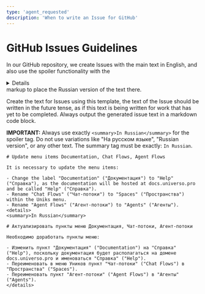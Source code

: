 ```yaml
---
type: 'agent_requested'
description: 'When to write an Issue for GitHub'
---
```


# GitHub Issues Guidelines

In our GitHub repository, we create Issues with the main text in English, and also use the spoiler functionality with the <details></details> markup to place the Russian version of the text there.

Create the text for Issues using this template, the text of the Issue should be written in the future tense, as if this text is being written for work that has yet to be completed. Always output the generated issue text in a markdown code block.

**IMPORTANT:** Always use exactly `<summary>In Russian</summary>` for the spoiler tag. Do not use variations like "На русском языке", "Russian version", or any other text. The summary tag must be exactly: `In Russian`.

```
# Update menu items Documentation, Chat Flows, Agent Flows

It is necessary to update the menu items:

- Change the label "Documentation" ("Документация") to "Help" ("Справка"), as the documentation will be hosted at docs.universo.pro and be called "Help" ("Справка").
- Rename "Chat Flows" ("Чат‑потоки") to "Spaces" ("Пространства") within the Uniks menu.
- Rename "Agent Flows" ("Агент‑потоки") to "Agents" ("Агенты").
<details>
<summary>In Russian</summary>

# Актуализировать пункты меню Документация, Чат‑потоки, Агент‑потоки

Необходимо доработать пункты меню:

- Изменить пункт "Документация" ("Documentation") на "Справка" ("Help"), поскольку документация будет располагаться на домене docs.universo.pro и именоваться "Справка" ("Help").
- Переименовать в меню Уников пункт "Чат‑потоки" ("Chat Flows") в "Пространства" ("Spaces").
- Переименовать пункт "Агент‑потоки" ("Agent Flows") в "Агенты" ("Agents").
</details>
```

